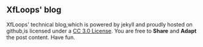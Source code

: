 ## XfLoops' blog

XfLoops' technical blog,which is powered by jekyll and proudly hosted on github,is licensed under
a <a rel="license" href="http://creativecommons.org/licenses/by-nc/3.0/">CC 3.0 License</a>. You are free to **Share** and **Adapt** the post content. Have fun.